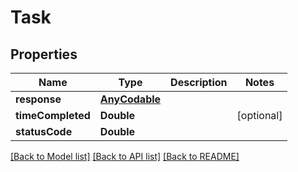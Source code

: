 # Task

## Properties
Name | Type | Description | Notes
------------ | ------------- | ------------- | -------------
**response** | [**AnyCodable**](.md) |  | 
**timeCompleted** | **Double** |  | [optional] 
**statusCode** | **Double** |  | 

[[Back to Model list]](../README.md#documentation-for-models) [[Back to API list]](../README.md#documentation-for-api-endpoints) [[Back to README]](../README.md)


